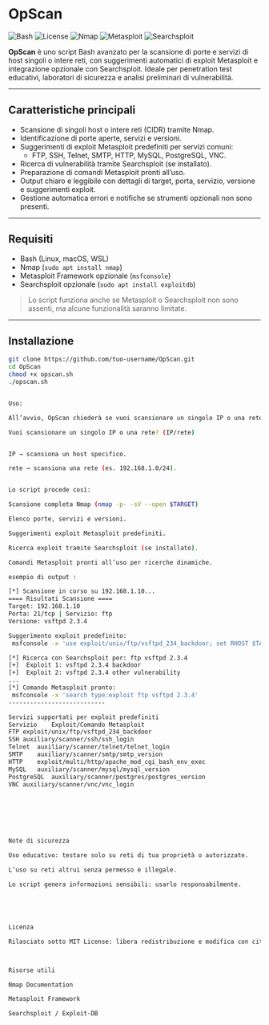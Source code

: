 # OpScan

![Bash](https://img.shields.io/badge/Language-Bash-informational?style=flat&logo=gnu-bash)
![License](https://img.shields.io/badge/License-MIT-blue)
![Nmap](https://img.shields.io/badge/Tool-Nmap-lightgrey)
![Metasploit](https://img.shields.io/badge/Tool-Metasploit-red)
![Searchsploit](https://img.shields.io/badge/Tool-Searchsploit-yellow)

**OpScan** è uno script Bash avanzato per la scansione di porte e servizi di host singoli o intere reti, con suggerimenti automatici di exploit Metasploit e integrazione opzionale con Searchsploit. Ideale per penetration test educativi, laboratori di sicurezza e analisi preliminari di vulnerabilità.

---

## Caratteristiche principali

- Scansione di singoli host o intere reti (CIDR) tramite Nmap.
- Identificazione di porte aperte, servizi e versioni.
- Suggerimenti di exploit Metasploit predefiniti per servizi comuni:
  - FTP, SSH, Telnet, SMTP, HTTP, MySQL, PostgreSQL, VNC.
- Ricerca di vulnerabilità tramite Searchsploit (se installato).
- Preparazione di comandi Metasploit pronti all’uso.
- Output chiaro e leggibile con dettagli di target, porta, servizio, versione e suggerimenti exploit.
- Gestione automatica errori e notifiche se strumenti opzionali non sono presenti.

---

## Requisiti

- Bash (Linux, macOS, WSL)
- Nmap (`sudo apt install nmap`)
- Metasploit Framework opzionale (`msfconsole`)
- Searchsploit opzionale (`sudo apt install exploitdb`)

> Lo script funziona anche se Metasploit o Searchsploit non sono assenti, ma alcune funzionalità saranno limitate.

---

## Installazione

```bash
git clone https://github.com/tuo-username/OpScan.git
cd OpScan
chmod +x opscan.sh
./opscan.sh


Uso:

All’avvio, OpScan chiederà se vuoi scansionare un singolo IP o una rete:

Vuoi scansionare un singolo IP o una rete? (IP/rete)


IP → scansiona un host specifico.

rete → scansiona una rete (es. 192.168.1.0/24).


Lo script procede così:

Scansione completa Nmap (nmap -p- -sV --open $TARGET)

Elenco porte, servizi e versioni.

Suggerimenti exploit Metasploit predefiniti.

Ricerca exploit tramite Searchsploit (se installato).

Comandi Metasploit pronti all’uso per ricerche dinamiche.

esempio di output :

[*] Scansione in corso su 192.168.1.10...
==== Risultati Scansione ====
Target: 192.168.1.10
Porta: 21/tcp | Servizio: ftp
Versione: vsftpd 2.3.4

Suggerimento exploit predefinito:
 msfconsole -x 'use exploit/unix/ftp/vsftpd_234_backdoor; set RHOST $TARGET; exploit'

[*] Ricerca con Searchsploit per: ftp vsftpd 2.3.4
[+]  Exploit 1: vsftpd 2.3.4 backdoor
[+]  Exploit 2: vsftpd 2.3.4 other vulnerability
...
[*] Comando Metasploit pronto:
 msfconsole -x 'search type:exploit ftp vsftpd 2.3.4'
---------------------------

Servizi supportati per exploit predefiniti
Servizio	Exploit/Comando Metasploit
FTP	exploit/unix/ftp/vsftpd_234_backdoor
SSH	auxiliary/scanner/ssh/ssh_login
Telnet	auxiliary/scanner/telnet/telnet_login
SMTP	auxiliary/scanner/smtp/smtp_version
HTTP	exploit/multi/http/apache_mod_cgi_bash_env_exec
MySQL	auxiliary/scanner/mysql/mysql_version
PostgreSQL	auxiliary/scanner/postgres/postgres_version
VNC	auxiliary/scanner/vnc/vnc_login







Note di sicurezza

Uso educativo: testare solo su reti di tua proprietà o autorizzate.

L’uso su reti altrui senza permesso è illegale.

Lo script genera informazioni sensibili: usarlo responsabilmente.





Licenza

Rilasciato sotto MIT License: libera redistribuzione e modifica con citazione autore.



Risorse utili

Nmap Documentation

Metasploit Framework

Searchsploit / Exploit-DB


